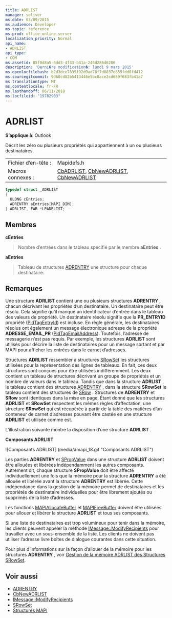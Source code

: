 ```yaml
---
title: ADRLIST
manager: soliver
ms.date: 03/09/2015
ms.audience: Developer
ms.topic: reference
ms.prod: office-online-server
localization_priority: Normal
api_name:
- ADRLIST
api_type:
- COM
ms.assetid: 85f0d8a5-6dd3-4f33-b31a-246d286d6286
description: 'Derni�re modification�: lundi 9 mars 2015'
ms.openlocfilehash: b2d3dce7835f92d9ad78f7d8837e655fdd8fd412
ms.sourcegitcommit: 9d60cd82b5413446e5bc8ace2cd689f683fb41a7
ms.translationtype: MT
ms.contentlocale: fr-FR
ms.lasthandoff: 06/11/2018
ms.locfileid: "19782903"
---
```

# <a name="adrlist"></a>ADRLIST

**S’applique à**: Outlook 
  
Décrit les zéro ou plusieurs propriétés qui appartiennent à un ou plusieurs destinataires. 
  
|||
|:-----|:-----|
|Fichier d’en-tête :  <br/> |Mapidefs.h  <br/> |
|Macros connexes :  <br/> |[CbADRLIST](cbadrlist.md), [CbNewADRLIST](cbnewadrlist.md), [CbNewADRLIST](cbnewadrlist.md) <br/> |
   
```cpp
typedef struct _ADRLIST
{
  ULONG cEntries;
  ADRENTRY aEntries[MAPI_DIM];
} ADRLIST, FAR *LPADRLIST;

```

## <a name="members"></a>Membres

**cEntries**
  
> Nombre d’entrées dans le tableau spécifié par le membre **aEntries** . 
    
**aEntries**
  
> Tableau de structures [ADRENTRY](adrentry.md) une structure pour chaque destinataire. 
    
## <a name="remarks"></a>Remarques

Une structure **ADRLIST** contient une ou plusieurs structures **ADRENTRY** , chacun décrivant les propriétés d’un destinataire. Un destinataire peut être résolu. Cela signifie qu’il manque un identificateur d’entrée dans le tableau des valeurs de propriété. Un destinataire résolu signifie que la **PR\_ENTRYID** propriété ([PidTagEntryId](pidtagentryid-canonical-property.md)) est incluse. En règle générale, les destinataires résolus ont également un message électronique adresse de la propriété **ADRESSE_EMAIL_PR** ([PidTagEmailAddress](pidtagemailaddress-canonical-property.md)). Toutefois, l’adresse de messagerie n’est pas requis. Par exemple, les structures **ADRLIST** sont utilisés pour décrire la liste de destinataires pour un message sortant et par MAPI pour afficher les entrées dans le carnet d’adresses. 
  
Structures **ADRLIST** ressembler à structures [SRowSet](srowset.md) les structures utilisées pour la représentation des lignes de tableaux. En fait, ces deux structures sont conçues pour être utilisées indifféremment. Les deux contient un tableau de structures décrivant un groupe de propriétés et un nombre de valeurs dans le tableau. Tandis que dans la structure **ADRLIST** , le tableau contient des structures [ADRENTRY](adrentry.md) , dans la structure **SRowSet** le tableau contient des structures de [SRow](srow.md) . Structures de **ADRENTRY** et **SRow** sont identiques dans la mise en page. Étant donné que les structures **ADRLIST** et **SRowSet** respectent les mêmes règles d’affectation, une structure **SRowSet** qui est récupérée à partir de la table des matières d’un conteneur de carnet d’adresses pouvant être castée en une structure **ADRLIST** et utilisée comme est. 
  
L’illustration suivante montre la disposition d’une structure **ADRLIST** . 
  
**Composants ADRLIST**
  
![Composants ADRLIST] (media/amapi_18.gif "Composants ADRLIST")
  
Les parties **ADRENTRY** et [SPropValue](spropvalue.md) dans une structure **ADRLIST** doivent être allouées et libérées indépendamment les autres composants. Autrement dit, chaque structure **SPropValue** doit être affecté individuellement une fois que la mémoire pour la structure **ADRENTRY** a été allouée et libérée avant la structure **ADRENTRY** est libérée. Cette indépendance dans la gestion de la mémoire permet de destinataires et les propriétés de destinataire individuelles pour être librement ajoutés ou supprimés de la liste d’adresses. 
  
Les fonctions [MAPIAllocateBuffer](mapiallocatebuffer.md) et [MAPIFreeBuffer](mapifreebuffer.md) doivent être utilisées pour allouer et libérer la structure **ADRLIST** et tous ses composants. 
  
Si une liste de destinataires est trop volumineux pour tenir dans la mémoire, les clients peuvent appeler la méthode [IMessage::ModifyRecipients](imessage-modifyrecipients.md) pour travailler avec un sous-ensemble de la liste. Les clients ne doivent pas utiliser l’adresse livre boîtes de dialogue courantes dans cette situation. 
  
Pour plus d’informations sur la façon d’allouer de la mémoire pour les structures **ADRENTRY** , voir [Gestion de la mémoire ADRLIST des Structures SRowSet](managing-memory-for-adrlist-and-srowset-structures.md). 
  
## <a name="see-also"></a>Voir aussi

- [ADRENTRY](adrentry.md)  
- [CbNewADRLIST](cbnewadrlist.md) 
- [IMessage::ModifyRecipients](imessage-modifyrecipients.md) 
- [SRowSet](srowset.md)
- [Structures MAPI](mapi-structures.md)

